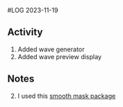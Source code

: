 #LOG
2023-11-19

## Activity
1. Added wave generator
2. Added wave preview display

## Notes
2. I used this [smooth mask package](https://github.com/mob-sakai/SoftMaskForUGUI)